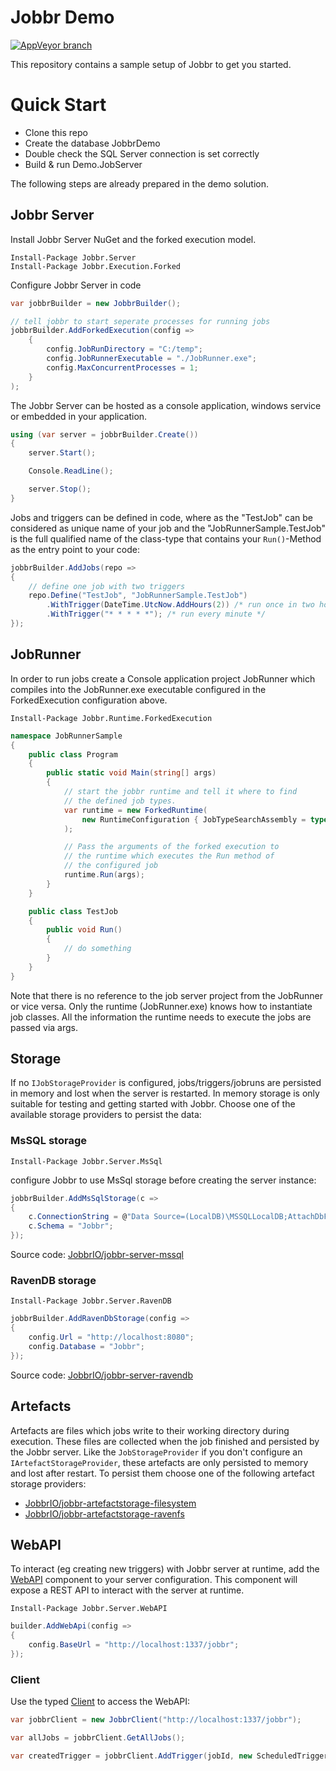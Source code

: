 # Jobbr Demo

[![AppVeyor branch](https://img.shields.io/appveyor/build/jobbr/jobbr-demo/develop.svg?label=develop)](https://ci.appveyor.com/project/Jobbr/jobbr-demo)

This repository contains a sample setup of Jobbr to get you started.

# Quick Start

- Clone this repo
- Create the database JobbrDemo
- Double check the SQL Server connection is set correctly
- Build & run Demo.JobServer

The following steps are already prepared in the demo solution.

## Jobbr Server

Install Jobbr Server NuGet and the forked execution model.
```
Install-Package Jobbr.Server
Install-Package Jobbr.Execution.Forked
```

Configure Jobbr Server in code
```c#
var jobbrBuilder = new JobbrBuilder();

// tell jobbr to start seperate processes for running jobs
jobbrBuilder.AddForkedExecution(config =>
    {
        config.JobRunDirectory = "C:/temp";
        config.JobRunnerExecutable = "./JobRunner.exe";
        config.MaxConcurrentProcesses = 1;
    }
);
```

The Jobbr Server can be hosted as a console application, windows service or embedded in your application.
```c#
using (var server = jobbrBuilder.Create())
{
    server.Start();

    Console.ReadLine();

    server.Stop();
}
```

Jobs and triggers can be defined in code, where as the "TestJob" can be considered as unique name of your job and the "JobRunnerSample.TestJob" is the full qualified name of the class-type that contains your `Run()`-Method as the entry point to your code:

```c#
jobbrBuilder.AddJobs(repo =>
{
    // define one job with two triggers
    repo.Define("TestJob", "JobRunnerSample.TestJob")
        .WithTrigger(DateTime.UtcNow.AddHours(2)) /* run once in two hours */
        .WithTrigger("* * * * *"); /* run every minute */
});
```

## JobRunner

In order to run jobs create a Console application project JobRunner which compiles into the JobRunner.exe executable configured in the ForkedExecution configuration above.

```
Install-Package Jobbr.Runtime.ForkedExecution
```

```c#
namespace JobRunnerSample
{
    public class Program
    {
        public static void Main(string[] args)
        {
            // start the jobbr runtime and tell it where to find
            // the defined job types.
            var runtime = new ForkedRuntime(
                new RuntimeConfiguration { JobTypeSearchAssembly = typeof(Program).Assembly) }
            );

            // Pass the arguments of the forked execution to
            // the runtime which executes the Run method of 
            // the configured job
            runtime.Run(args);
        }
    }

    public class TestJob
    {
        public void Run()
        {
            // do something
        }
    }
}
```

Note that there is no reference to the job server project from the JobRunner or vice versa. Only the runtime (JobRunner.exe) knows how to instantiate job classes. All the information the runtime needs to execute the jobs are passed via args.

## Storage

If no `IJobStorageProvider` is configured, jobs/triggers/jobruns are persisted in memory and lost when the server is restarted. In memory storage is only suitable for testing and getting started with Jobbr. Choose one of the available storage providers to persist the data:

### MsSQL storage

```
Install-Package Jobbr.Server.MsSql
```

configure Jobbr to use MsSql storage before creating the server instance:
```c#
jobbrBuilder.AddMsSqlStorage(c =>
{
    c.ConnectionString = @"Data Source=(LocalDB)\MSSQLLocalDB;AttachDbFilename=C:\temp\jobbr.mdf;Integrated Security=True;Connect Timeout=30";
    c.Schema = "Jobbr";
});
```
Source code: [JobbrIO/jobbr-server-mssql](https://github.com/jobbrIO/jobbr-storage-mssql)

### RavenDB storage

```
Install-Package Jobbr.Server.RavenDB
```
```c#
jobbrBuilder.AddRavenDbStorage(config =>
{
    config.Url = "http://localhost:8080";
    config.Database = "Jobbr";
});
```
Source code: [JobbrIO/jobbr-server-ravendb](https://github.com/jobbrIO/jobbr-storage-ravendb)

## Artefacts

Artefacts are files which jobs write to their working directory during execution. These files are collected when the job finished and persisted by the Jobbr server. Like the `JobStorageProvider` if you don't configure an `IArtefactStorageProvider`, these artefacts are only persisted to memory and lost after restart. To persist them choose one of the following artefact storage providers:

- [JobbrIO/jobbr-artefactstorage-filesystem](https://github.com/jobbrIO/jobbr-artefactstorage-filesystem)
- [JobbrIO/jobbr-artefactstorage-ravenfs](https://github.com/jobbrIO/jobbr-artefactstorage-ravenfs)

## WebAPI

To interact (eg creating new triggers) with Jobbr server at runtime, add the [WebAPI](https://github.com/jobbrIO/jobbr-webapi) component to your server configuration. This component will expose a REST API to interact with the server at runtime.

```
Install-Package Jobbr.Server.WebAPI
```

```c#
builder.AddWebApi(config => 
{
	config.BaseUrl = "http://localhost:1337/jobbr";
});
```

### Client

Use the typed [Client](https://www.nuget.org/packages/Jobbr.Client) to access the WebAPI:

```c#
var jobbrClient = new JobbrClient("http://localhost:1337/jobbr");

var allJobs = jobbrClient.GetAllJobs();

var createdTrigger = jobbrClient.AddTrigger(jobId, new ScheduledTriggerDto { IsActive = true, StartDateTimeUtc = DateTime.UtcNow.AddMinutes(30) });
```
